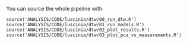 You can source the whole pipeline with:

```
source('ANALYSIS/CODE/luscinia/dtw/00_run_dtw.R')
source('ANALYSIS/CODE/luscinia/dtw/01_run_models.R')
source('ANALYSIS/CODE/luscinia/dtw/02_plot_results.R')source('ANALYSIS/CODE/luscinia/dtw/03_plot_pca_vs_measurements.R')
```